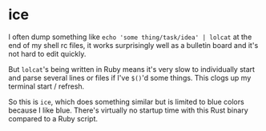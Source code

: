 # ice

I often dump something like `echo 'some thing/task/idea' | lolcat` at the end of my shell rc files,
it works surprisingly well as a bulletin board and it's not hard to edit quickly.

But `lolcat`'s being written in Ruby means it's very slow to individually start and
parse several lines or files if I've `$()`'d some things. This clogs up my terminal start / refresh.

So this is `ice`, which does something similar but is limited to blue colors because I like blue. 
There's virtually no startup time with this Rust binary compared to a Ruby script.
